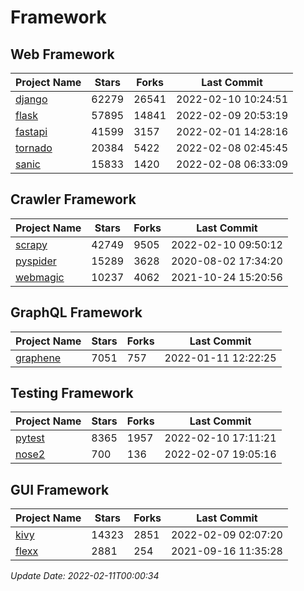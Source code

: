 # Framework

## Web Framework
| Project Name | Stars | Forks | Last Commit |
| ------------ | ----- | ----- | ----------- |
| [django](https://github.com/django/django) | 62279 | 26541 | 2022-02-10 10:24:51 |
| [flask](https://github.com/pallets/flask) | 57895 | 14841 | 2022-02-09 20:53:19 |
| [fastapi](https://github.com/tiangolo/fastapi) | 41599 | 3157 | 2022-02-01 14:28:16 |
| [tornado](https://github.com/tornadoweb/tornado) | 20384 | 5422 | 2022-02-08 02:45:45 |
| [sanic](https://github.com/sanic-org/sanic) | 15833 | 1420 | 2022-02-08 06:33:09 |

## Crawler Framework
| Project Name | Stars | Forks | Last Commit |
| ------------ | ----- | ----- | ----------- |
| [scrapy](https://github.com/scrapy/scrapy) | 42749 | 9505 | 2022-02-10 09:50:12 |
| [pyspider](https://github.com/binux/pyspider) | 15289 | 3628 | 2020-08-02 17:34:20 |
| [webmagic](https://github.com/code4craft/webmagic) | 10237 | 4062 | 2021-10-24 15:20:56 |

## GraphQL Framework
| Project Name | Stars | Forks | Last Commit |
| ------------ | ----- | ----- | ----------- |
| [graphene](https://github.com/graphql-python/graphene) | 7051 | 757 | 2022-01-11 12:22:25 |

## Testing Framework
| Project Name | Stars | Forks | Last Commit |
| ------------ | ----- | ----- | ----------- |
| [pytest](https://github.com/pytest-dev/pytest) | 8365 | 1957 | 2022-02-10 17:11:21 |
| [nose2](https://github.com/nose-devs/nose2) | 700 | 136 | 2022-02-07 19:05:16 |

## GUI Framework
| Project Name | Stars | Forks | Last Commit |
| ------------ | ----- | ----- | ----------- |
| [kivy](https://github.com/kivy/kivy) | 14323 | 2851 | 2022-02-09 02:07:20 |
| [flexx](https://github.com/flexxui/flexx) | 2881 | 254 | 2021-09-16 11:35:28 |

*Update Date: 2022-02-11T00:00:34*